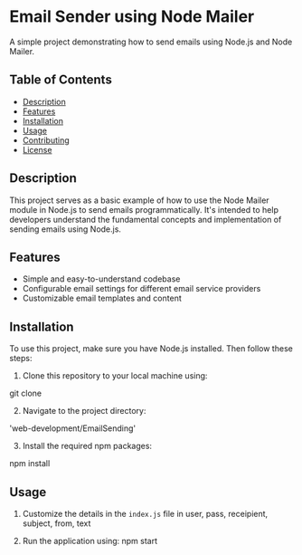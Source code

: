 # Email Sender using Node Mailer

A simple project demonstrating how to send emails using Node.js and Node Mailer.

## Table of Contents

- [Description](#description)
- [Features](#features)
- [Installation](#installation)
- [Usage](#usage)
- [Contributing](#contributing)
- [License](#license)

## Description

This project serves as a basic example of how to use the Node Mailer module in Node.js to send emails programmatically. It's intended to help developers understand the fundamental concepts and implementation of sending emails using Node.js.

## Features

- Simple and easy-to-understand codebase
- Configurable email settings for different email service providers
- Customizable email templates and content

## Installation

To use this project, make sure you have Node.js installed. Then follow these steps:

1. Clone this repository to your local machine using:

git clone <repository-url>


2. Navigate to the project directory:

'web-development/EmailSending'


3. Install the required npm packages:

npm install


## Usage

1. Customize the details in the `index.js` file in 
    user, pass, receipient, subject, from, text

2. Run the application using:
    npm start
